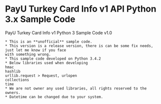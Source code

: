 # PayU Turkey Card Info v1 API Python 3.x Sample Code

PayU Turkey Card Info v1 Python 3 Sample Code v1.0
    
    * This is an **unofficial** sample code.
    * This version is a release version, there is can be some fix needs, just let me know if you face 
    with something wrong.
    * This sample code developed on Python 3.4.2
    * Below libraries used when developing
    hmac
    hashlib
    urllib.request > Request, urlopen
    collections
    time
    * We are not owner any used libraries, all rights reserved to the owners.
    * Datetime can be changed due to your system.